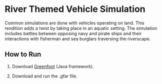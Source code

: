 # River Themed Vehicle Simulation

Common simulations are done with vehicles operating on land. This rendition adds a twist by taking place in an aquatic setting. The simulation includes battles between opposing navy and pirate ships and their interactions with fisherman and sea burglars traversing the riverscape.

## How to Run
1. Download [Greenfoot](https://www.greenfoot.org/download) (Java framework).

2. Download and run the .gfar file.
